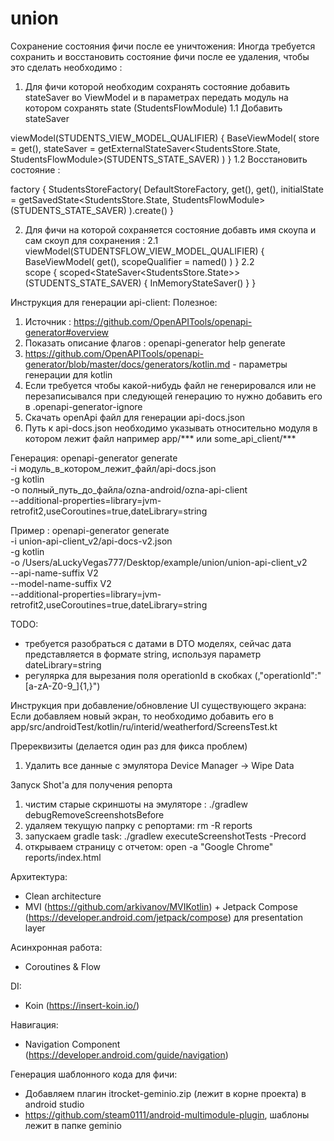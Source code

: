 # union

Сохранение состояния фичи после ее уничтожения:
Иногда требуется сохранить и восстановить состояние фичи после ее удаления, чтобы это сделать необходимо :
1) Для фичи которой необходим сохранять состояние добавить stateSaver во ViewModel и в параметрах передать модуль на котором сохранять state (StudentsFlowModule)
   1.1 Добавить stateSaver

viewModel(STUDENTS_VIEW_MODEL_QUALIFIER) {
BaseViewModel(
store = get<StudentsStore>(),
stateSaver = getExternalStateSaver<StudentsStore.State, StudentsFlowModule>(STUDENTS_STATE_SAVER)
)
}
1.2 Восстановить состояние :

factory {
StudentsStoreFactory(
DefaultStoreFactory,
get(),
get(),
initialState = getSavedState<StudentsStore.State, StudentsFlowModule>(STUDENTS_STATE_SAVER)
).create()
}

2) Для фичи на которой сохраняется состояние добавть имя скоупа и сам скоуп для сохранения :
   2.1   
   viewModel(STUDENTSFLOW_VIEW_MODEL_QUALIFIER) {
   BaseViewModel(
   get<StudentsFlowStore>(),
   scopeQualifier = named<StudentsFlowModule>()
   )
   }
   2.2  
   scope<StudentsFlowModule> {
   scoped<StateSaver<StudentsStore.State>>(STUDENTS_STATE_SAVER) {
   InMemoryStateSaver()
   }
   }

Инструкция для генерации api-client:
Полезное:
1) Источник : https://github.com/OpenAPITools/openapi-generator#overview
2) Показать описание флагов : openapi-generator help generate
3) https://github.com/OpenAPITools/openapi-generator/blob/master/docs/generators/kotlin.md - параметры генерации для kotlin
4) Если требуется чтобы какой-нибудь файл не генерировался или не перезаписывался при следующей генерацию то нужно добавить его в
   .openapi-generator-ignore
5) Скачать openApi файл для генерации api-docs.json
6) Путь к api-docs.json необходимо указывать относительно модуля в котором лежит файл например app/*** или some_api_client/***

Генерация:
openapi-generator generate \
-i модуль_в_котором_лежит_файл/api-docs.json \
-g kotlin \
-o полный_путь_до_файла/ozna-android/ozna-api-client \
--additional-properties=library=jvm-retrofit2,useCoroutines=true,dateLibrary=string

Пример : 
openapi-generator generate \
-i union-api-client_v2/api-docs-v2.json \
-g kotlin \
-o /Users/aLuckyVegas777/Desktop/example/union/union-api-client_v2 \
--api-name-suffix V2 \
--model-name-suffix V2 \
--additional-properties=library=jvm-retrofit2,useCoroutines=true,dateLibrary=string

TODO:
- требуется разобраться с датами в DTO моделях, сейчас дата представляется в формате string, используя параметр dateLibrary=string
- регулярка для вырезания поля operationId в скобках (,"operationId":"[a-zA-Z0-9_]{1,}")

Инструкция при добавление/обновление UI существующего экрана:
Если добавляем новый экран, то необходимо добавить его в app/src/androidTest/kotlin/ru/interid/weatherford/ScreensTest.kt

Пререквизиты (делается один раз для фикса проблем)
1) Удалить все данные с эмулятора Device Manager -> Wipe Data

Запуск Shot'a для получения репорта
1) чистим старые скриншоты на эмуляторе : ./gradlew debugRemoveScreenshotsBefore
2) удаляем текущую папрку с репортами: rm -R reports
3) запускаем gradle task: ./gradlew executeScreenshotTests -Precord
4) открываем страницу с отчетом: open -a "Google Chrome" reports/index.html

Архитектура:
- Clean architecture
- MVI (https://github.com/arkivanov/MVIKotlin) + Jetpack Compose (https://developer.android.com/jetpack/compose) для presentation layer

Асинхронная работа:
- Coroutines  & Flow

DI:
- Koin (https://insert-koin.io/)

Навигация:
- Navigation Component (https://developer.android.com/guide/navigation)

Генерация шаблонного кода для фичи:
- Добавляем плагин itrocket-geminio.zip (лежит в корне проекта) в android studio
- https://github.com/steam0111/android-multimodule-plugin, шаблоны лежит в папке geminio
